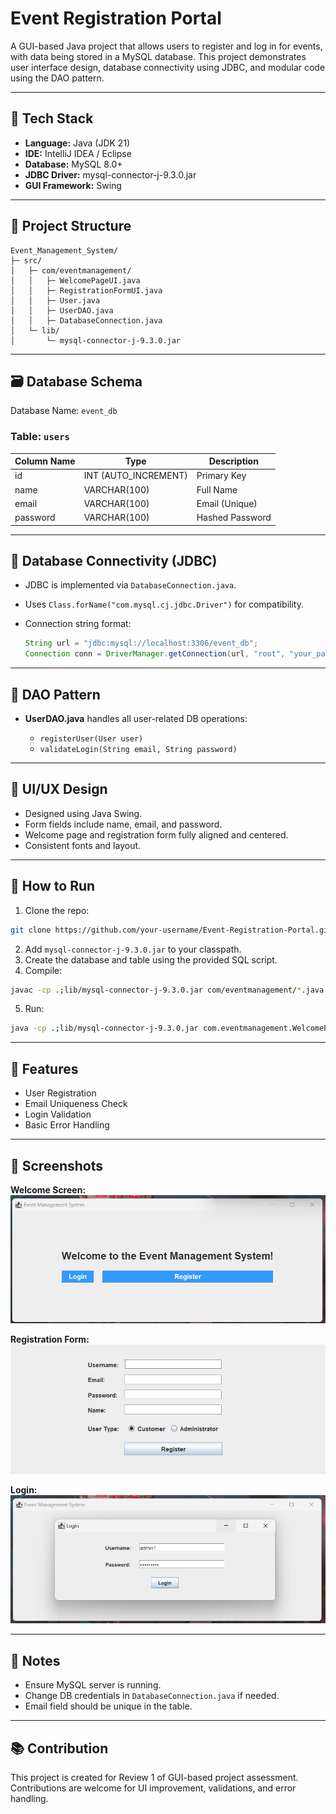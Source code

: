 # Event Registration Portal

A GUI-based Java project that allows users to register and log in for events, with data being stored in a MySQL database. This project demonstrates user interface design, database connectivity using JDBC, and modular code using the DAO pattern.

---

## 🔧 Tech Stack

* **Language:** Java (JDK 21)
* **IDE:** IntelliJ IDEA / Eclipse
* **Database:** MySQL 8.0+
* **JDBC Driver:** mysql-connector-j-9.3.0.jar
* **GUI Framework:** Swing

---

## 📁 Project Structure

```
Event_Management_System/
├─ src/
│   ├─ com/eventmanagement/
│   │   ├─ WelcomePageUI.java
│   │   ├─ RegistrationFormUI.java
│   │   ├─ User.java
│   │   ├─ UserDAO.java
│   │   ├─ DatabaseConnection.java
│   └─ lib/
│       └─ mysql-connector-j-9.3.0.jar
```

---

## 🗃️ Database Schema

Database Name: `event_db`

### Table: `users`

| Column Name | Type                  | Description     |
| ----------- | --------------------- | --------------- |
| id          | INT (AUTO\_INCREMENT) | Primary Key     |
| name        | VARCHAR(100)          | Full Name       |
| email       | VARCHAR(100)          | Email (Unique)  |
| password    | VARCHAR(100)          | Hashed Password |

---

## 🔌 Database Connectivity (JDBC)

* JDBC is implemented via `DatabaseConnection.java`.
* Uses `Class.forName("com.mysql.cj.jdbc.Driver")` for compatibility.
* Connection string format:

  ```java
  String url = "jdbc:mysql://localhost:3306/event_db";
  Connection conn = DriverManager.getConnection(url, "root", "your_password");
  ```

---

## 🧩 DAO Pattern

* **UserDAO.java** handles all user-related DB operations:

  * `registerUser(User user)`
  * `validateLogin(String email, String password)`

---

## 🎨 UI/UX Design

* Designed using Java Swing.
* Form fields include name, email, and password.
* Welcome page and registration form fully aligned and centered.
* Consistent fonts and layout.

---

## 🏃 How to Run

1. Clone the repo:

```bash
git clone https://github.com/your-username/Event-Registration-Portal.git
```

2. Add `mysql-connector-j-9.3.0.jar` to your classpath.
3. Create the database and table using the provided SQL script.
4. Compile:

```bash
javac -cp .;lib/mysql-connector-j-9.3.0.jar com/eventmanagement/*.java
```

5. Run:

```bash
java -cp .;lib/mysql-connector-j-9.3.0.jar com.eventmanagement.WelcomePageUI
```

---

## 🧪 Features

* User Registration
* Email Uniqueness Check
* Login Validation
* Basic Error Handling

---

## 📸 Screenshots

**Welcome Screen:**
![Welcome Screen](assets/welcome.png)

**Registration Form:**
![Registration Form](assets/register.png)

**Login:**
![Login](assets/login.png)

---

## 📌 Notes

* Ensure MySQL server is running.
* Change DB credentials in `DatabaseConnection.java` if needed.
* Email field should be unique in the table.

---

## 📚 Contribution

This project is created for Review 1 of GUI-based project assessment. Contributions are welcome for UI improvement, validations, and error handling.
